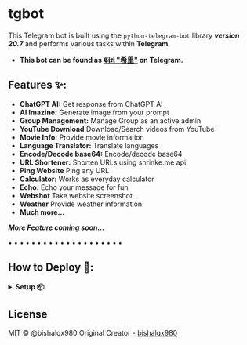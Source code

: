 # tgbot
This Telegram bot is built using the `python-telegram-bot` library **_version 20.7_** and performs various tasks within **Telegram**.

- **This bot can be found as [𝕮𝖎𝖗𝖎 "希里"](https://t.me/MissCiri_bot) on Telegram.**

## Features ✨:

- **ChatGPT AI:** Get response from ChatGPT AI
- **AI Imazine:** Generate image from your prompt
- **Group Management:** Manage Group as an active admin
- **YouTube Download** Download/Search videos from YouTube
- **Movie Info:** Provide movie information
- **Language Translator:** Translate languages
- **Encode/Decode base64:** Encode/decode base64
- **URL Shortener:** Shorten URLs using shrinke.me api
- **Ping Website** Ping any URL
- **Calculator:** Works as everyday calculator
- **Echo:** Echo your message for fun
- **Webshot** Take website screenshot
- **Weather** Provide weather information
- **Much more...**

**<i>More Feature coming soon...</i>**

• • • • • • • • • • • • • • • • • • • •

## How to Deploy 🚀:

<details>
<summary><b>Setup 📦</b></summary>

- Fillup `sample_config.env` file value's
- `bot_token` Get from https://t.me/BotFather E.g. 123456:abcdefGHIJK...
- `owner_id` Get from bot by /id command E.g. 2134776547
- `owner_username` Your Username E.g. paste like bishalqx980 not @bishalqx980
- ❗ OPTIONAL | `support_chat` Your bot support chat invite link 
- `mongodb_uri` Get from https://www.mongodb.com/
- `db_name` anything E.g. MissCiri_db
- `server_url` E.g. for render it will be https://your_app_name.onrender.com/
- ❗ OPTIONAL | `shortener_api_key` Get from https://shrinkme.io/
- ❗ OPTIONAL | `omdb_api` Get from https://www.omdbapi.com/
- ❗ OPTIONAL | `weather_api_key` Get from https://www.weatherapi.com/
- `chatgpt_limit` E.g. 10
- `ai_imagine_limit` E.g. 10
- `usage_reset` E.g. 24 (in hour)
    <hr>
    <details>
    <summary><b>Local Deploy 🚀</b></summary>

    - Required `python 3.11` or later
    - Open `tgbot` directory on cmd
    - Run on cmd `pip install -r requirements.txt`
    - Finally `python main.py`

    </details>

    <details>
    <summary><b>Render Deploy 🚀</b></summary>

    - Signin/Signup on https://render.com/
    - Goto dashboard & create a New `Web Service`
    - Select `Build and deploy from a Git repository` > `Public Git repository` https://github.com/bishalqx980/tgbot

    ```
    `Branch` main

    `Runtime` Python 3

    `Build Command` pip install -r requirements.txt

    `Start Command` python main.py

    `Instance Type` Free (maybe paid)

    ⚠ Advanced option > `Add secret file` filename: `config.env` - file content: paste all content from `sample_config.env` (make sure you filled up everything)

    **Finally click on Create Web Service & wait few sec for deployment & Done | Enjoy 🎉**
    ```
    </details>
</details>

## License

MIT © @bishalqx980
Original Creator - [bishalqx980](https://t.me/bishalqx980)
